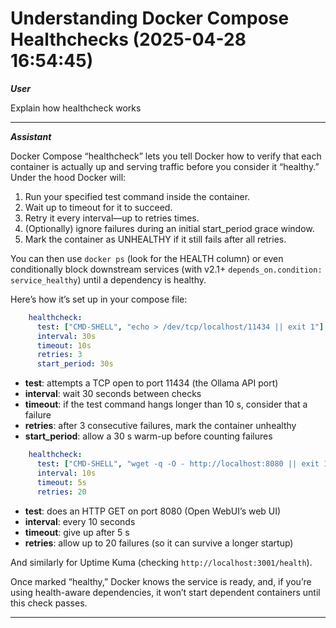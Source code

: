 <!-- Generated by SpecStory -->

# Understanding Docker Compose Healthchecks (2025-04-28 16:54:45)

_**User**_

Explain how healthcheck works

---

_**Assistant**_

Docker Compose “healthcheck” lets you tell Docker how to verify that each container is actually up and serving traffic before you consider it “healthy.”  Under the hood Docker will:

1. Run your specified test command inside the container.
2. Wait up to timeout for it to succeed.
3. Retry it every interval—up to retries times.
4. (Optionally) ignore failures during an initial start_period grace window.
5. Mark the container as UNHEALTHY if it still fails after all retries.

You can then use `docker ps` (look for the HEALTH column) or even conditionally block downstream services (with v2.1+ `depends_on.condition: service_healthy`) until a dependency is healthy.

Here’s how it’s set up in your compose file:

```22:27:docker-compose.yml
    healthcheck:
      test: ["CMD-SHELL", "echo > /dev/tcp/localhost/11434 || exit 1"]
      interval: 30s
      timeout: 10s
      retries: 3
      start_period: 30s
```
- **test**: attempts a TCP open to port 11434 (the Ollama API port)  
- **interval**: wait 30 seconds between checks  
- **timeout**: if the test command hangs longer than 10 s, consider that a failure  
- **retries**: after 3 consecutive failures, mark the container unhealthy  
- **start_period**: allow a 30 s warm-up before counting failures  

```48:52:docker-compose.yml
    healthcheck:
      test: ["CMD-SHELL", "wget -q -O - http://localhost:8080 || exit 1"]
      interval: 10s
      timeout: 5s
      retries: 20
```
- **test**: does an HTTP GET on port 8080 (Open WebUI’s web UI)  
- **interval**: every 10 seconds  
- **timeout**: give up after 5 s  
- **retries**: allow up to 20 failures (so it can survive a longer startup)  

And similarly for Uptime Kuma (checking `http://localhost:3001/health`).  

Once marked “healthy,” Docker knows the service is ready, and, if you’re using health-aware dependencies, it won’t start dependent containers until this check passes.

---

